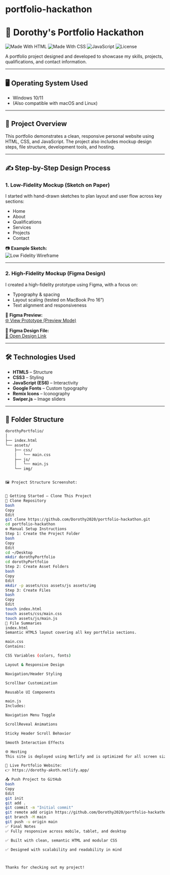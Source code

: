 # portfolio-hackathon

# 🎨 Dorothy's Portfolio Hackathon

![Made With HTML](https://img.shields.io/badge/HTML-5-orange?logo=html5)
![Made With CSS](https://img.shields.io/badge/CSS-3-blue?logo=css3)
![JavaScript](https://img.shields.io/badge/JavaScript-ES6-yellow?logo=javascript)
![License](https://img.shields.io/badge/License-MIT-green)

A portfolio project designed and developed to showcase my skills, projects, qualifications, and contact information.

---

## 🖥 Operating System Used

- Windows 10/11  
- (Also compatible with macOS and Linux)

---

## 📁 Project Overview

This portfolio demonstrates a clean, responsive personal website using HTML, CSS, and JavaScript. The project also includes mockup design steps, file structure, development tools, and hosting.

---

## ✍️ Step-by-Step Design Process

### 1. Low-Fidelity Mockup (Sketch on Paper)

I started with hand-drawn sketches to plan layout and user flow across key sections:

- Home  
- About  
- Qualifications  
- Services  
- Projects  
- Contact

📷 **Example Sketch:**  
![Low Fidelity Wireframe](https://github.com/user-attachments/assets/b7a1b24f-1035-4e63-bf94-779608daf2a6)

---

### 2. High-Fidelity Mockup (Figma Design)

I created a  high-fidelity prototype using Figma, with a focus on:

- Typography & spacing  
- Layout scaling (tested on MacBook Pro 16”)  
- Text alignment and responsiveness  

🔗 **Figma Preview:**  
[🌐 View Prototype (Preview Mode)](https://www.figma.com/proto/nejFjWw1pYt2abMhKN7jFx/Dorothy-s-Portfolio?node-id=1-2&p=f&t=3o4nOLcKJ8jGsYyt-0)

🔗 **Figma Design File:**  
[📁 Open Design Link](https://www.figma.com/design/nejFjWw1pYt2abMhKN7jFx/Dorothy-s-Portfolio?node-id=1-2&t=41IkWuYTRFHd07rv-0)

---

## 🛠 Technologies Used

- **HTML5** – Structure  
- **CSS3** – Styling  
- **JavaScript (ES6)** – Interactivity  
- **Google Fonts** – Custom typography  
- **Remix Icons** – Iconography  
- **Swiper.js** – Image sliders

---

## 📁 Folder Structure

```bash
dorothyPortfolio/
│
├── index.html
└── assets/
    ├── css/
    │   └── main.css
    ├── js/
    │   └── main.js
    └── img/


🖼 Project Structure Screenshot:


🚀 Getting Started – Clone This Project
🔁 Clone Repository
bash
Copy
Edit
git clone https://github.com/Dorothy2020/portfolio-hackathon.git
cd portfolio-hackathon
⚙️ Manual Setup Instructions
Step 1: Create the Project Folder
bash
Copy
Edit
cd ~/Desktop
mkdir dorothyPortfolio
cd dorothyPortfolio
Step 2: Create Asset Folders
bash
Copy
Edit
mkdir -p assets/css assets/js assets/img
Step 3: Create Files
bash
Copy
Edit
touch index.html
touch assets/css/main.css
touch assets/js/main.js
📑 File Summaries
index.html
Semantic HTML5 layout covering all key portfolio sections.

main.css
Contains:

CSS Variables (colors, fonts)

Layout & Responsive Design

Navigation/Header Styling

Scrollbar Customization

Reusable UI Components

main.js
Includes:

Navigation Menu Toggle

ScrollReveal Animations

Sticky Header Scroll Behavior

Smooth Interaction Effects

🌐 Hosting
This site is deployed using Netlify and is optimized for all screen sizes.

🔗 Live Portfolio Website:
👉 https://dorothy-akoth.netlify.app/

📤 Push Project to GitHub
bash
Copy
Edit
git init
git add .
git commit -m "Initial commit"
git remote add origin https://github.com/Dorothy2020/portfolio-hackathon.git
git branch -M main
git push -u origin main
✅ Final Notes
✅ Fully responsive across mobile, tablet, and desktop

✅ Built with clean, semantic HTML and modular CSS

✅ Designed with scalability and readability in mind



Thanks for checking out my project! 
